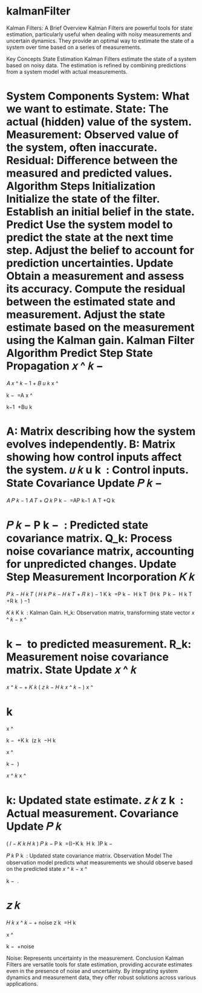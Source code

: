 # kalmanFilter
Kalman Filters: A Brief Overview
Kalman Filters are powerful tools for state estimation, particularly useful when dealing with noisy measurements and uncertain dynamics. They provide an optimal way to estimate the state of a system over time based on a series of measurements.

Key Concepts
State Estimation
Kalman Filters estimate the state of a system based on noisy data. The estimation is refined by combining predictions from a system model with actual measurements.

System Components
System: What we want to estimate.
State: The actual (hidden) value of the system.
Measurement: Observed value of the system, often inaccurate.
Residual: Difference between the measured and predicted values.
Algorithm Steps
Initialization
Initialize the state of the filter.
Establish an initial belief in the state.
Predict
Use the system model to predict the state at the next time step.
Adjust the belief to account for prediction uncertainties.
Update
Obtain a measurement and assess its accuracy.
Compute the residual between the estimated state and measurement.
Adjust the state estimate based on the measurement using the Kalman gain.
Kalman Filter Algorithm
Predict Step
State Propagation
𝑥
^
𝑘
−
=
𝐴
𝑥
^
𝑘
−
1
+
𝐵
𝑢
𝑘
x
^
  
k
−
​
 =A 
x
^
  
k−1
​
 +Bu 
k
​
 

A: Matrix describing how the system evolves independently.
B: Matrix showing how control inputs affect the system.
𝑢
𝑘
u 
k
​
 : Control inputs.
State Covariance Update
𝑃
𝑘
−
=
𝐴
𝑃
𝑘
−
1
𝐴
𝑇
+
𝑄
𝑘
P 
k
−
​
 =AP 
k−1
​
 A 
T
 +Q 
k
​
 

𝑃
𝑘
−
P 
k
−
​
 : Predicted state covariance matrix.
Q_k: Process noise covariance matrix, accounting for unpredicted changes.
Update Step
Measurement Incorporation
𝐾
𝑘
=
𝑃
𝑘
−
𝐻
𝑘
𝑇
(
𝐻
𝑘
𝑃
𝑘
−
𝐻
𝑘
𝑇
+
𝑅
𝑘
)
−
1
K 
k
​
 =P 
k
−
​
 H 
k
T
​
 (H 
k
​
 P 
k
−
​
 H 
k
T
​
 +R 
k
​
 ) 
−1
 

𝐾
𝑘
K 
k
​
 : Kalman Gain.
H_k: Observation matrix, transforming state vector 
𝑥
^
𝑘
−
x
^
  
k
−
​
  to predicted measurement.
R_k: Measurement noise covariance matrix.
State Update
𝑥
^
𝑘
=
𝑥
^
𝑘
−
+
𝐾
𝑘
(
𝑧
𝑘
−
𝐻
𝑘
𝑥
^
𝑘
−
)
x
^
  
k
​
 = 
x
^
  
k
−
​
 +K 
k
​
 (z 
k
​
 −H 
k
​
  
x
^
  
k
−
​
 )

𝑥
^
𝑘
x
^
  
k
​
 : Updated state estimate.
𝑧
𝑘
z 
k
​
 : Actual measurement.
Covariance Update
𝑃
𝑘
=
(
𝐼
−
𝐾
𝑘
𝐻
𝑘
)
𝑃
𝑘
−
P 
k
​
 =(I−K 
k
​
 H 
k
​
 )P 
k
−
​
 

𝑃
𝑘
P 
k
​
 : Updated state covariance matrix.
Observation Model
The observation model predicts what measurements we should observe based on the predicted state 
𝑥
^
𝑘
−
x
^
  
k
−
​
 .

𝑧
𝑘
=
𝐻
𝑘
𝑥
^
𝑘
−
+
noise
z 
k
​
 =H 
k
​
  
x
^
  
k
−
​
 +noise

Noise: Represents uncertainty in the measurement.
Conclusion
Kalman Filters are versatile tools for state estimation, providing accurate estimates even in the presence of noise and uncertainty. By integrating system dynamics and measurement data, they offer robust solutions across various applications.
